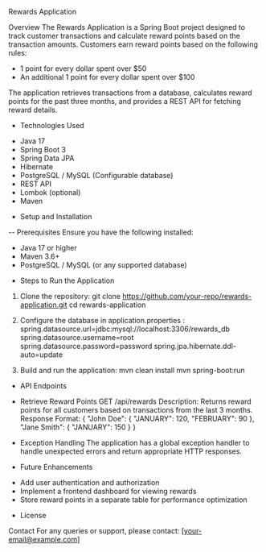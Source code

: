 Rewards Application

Overview
The Rewards Application is a Spring Boot project designed to track customer transactions and calculate reward points based on the transaction amounts. 
Customers earn reward points based on the following rules:
- 1 point for every dollar spent over $50
- An additional 1 point for every dollar spent over $100

The application retrieves transactions from a database, calculates reward points for the past three months, and provides a REST API for fetching reward details.

* Technologies Used
- Java 17
- Spring Boot 3
- Spring Data JPA
- Hibernate
- PostgreSQL / MySQL (Configurable database)
- REST API
- Lombok (optional)
- Maven

* Setup and Installation

-- Prerequisites
Ensure you have the following installed:
- Java 17 or higher
- Maven 3.6+
- PostgreSQL / MySQL (or any supported database)

* Steps to Run the Application
1. Clone the repository:
   git clone https://github.com/your-repo/rewards-application.git
   cd rewards-application
   

2. Configure the database in application.properties :
   spring.datasource.url=jdbc:mysql://localhost:3306/rewards_db
   spring.datasource.username=root
   spring.datasource.password=password
   spring.jpa.hibernate.ddl-auto=update

3. Build and run the application:
   mvn clean install
   mvn spring-boot:run
  

* API Endpoints

* Retrieve Reward Points
   GET /api/rewards
Description: Returns reward points for all customers based on transactions from the last 3 months.
Response Format:
  {
    "John Doe": {
      "JANUARY": 120,
      "FEBRUARY": 90
    },
    "Jane Smith": {
      "JANUARY": 150
    }
  }


* Exception Handling
The application has a global exception handler to handle unexpected errors and return appropriate HTTP responses.

* Future Enhancements
- Add user authentication and authorization
- Implement a frontend dashboard for viewing rewards
- Store reward points in a separate table for performance optimization

* License

Contact
For any queries or support, please contact: [your-email@example.com]

